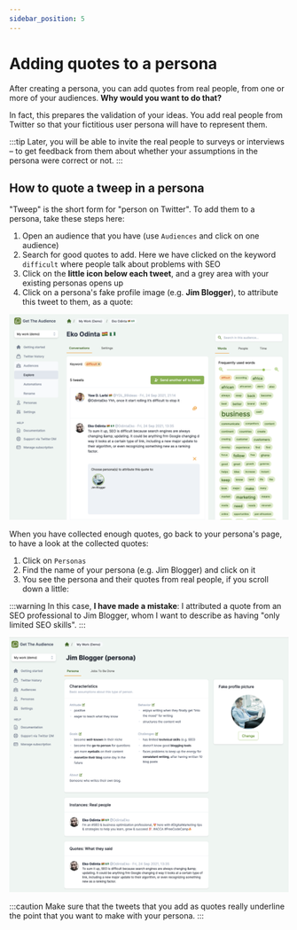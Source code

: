 ```yaml
---
sidebar_position: 5
---
```


# Adding quotes to a persona

After creating a persona, you can add quotes from real people, from one or more of your audiences. **Why would you want to do that?**

In fact, this prepares the validation of your ideas. You add real people from Twitter so that your fictitious user persona will have to represent them. 

:::tip
Later, you will be able to invite the real people to surveys or interviews – to get feedback from them about whether your assumptions in the persona were correct or not.
:::

## How to quote a tweep in a persona

"Tweep" is the short form for "person on Twitter". To add them to a persona, take these steps here:

1. Open an audience that you have (use `Audiences` and click on one audience)
2. Search for good quotes to add. Here we have clicked on the keyword `difficult` where people talk about problems with SEO
3. Click on the **little icon below each tweet**, and a grey area with your existing personas opens up
4. Click on a persona's fake profile image (e.g. **Jim Blogger**), to attribute this tweet to them, as a quote:

![Adding a quote to a persona](/img/tutorial/adding-quote-to-persona.png)

When you have collected enough quotes, go back to your persona's page, to have a look at the collected quotes:

1. Click on `Personas`
2. Find the name of your persona (e.g. Jim Blogger) and click on it
3. You see the persona and their quotes from real people, if you scroll down a little:

:::warning
In this case, **I have made a mistake**: I attributed a quote from an SEO professional to Jim Blogger, whom I want to describe as having "only limited SEO skills".
:::

![Persona with quote](/img/tutorial/persona-with-quote.png)

:::caution
Make sure that the tweets that you add as quotes really underline the point that you want to make with your persona.
:::

